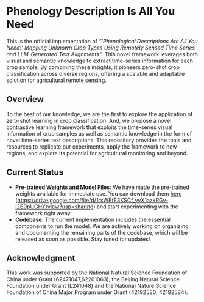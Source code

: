 # Phenology Description Is All You Need

This is the official implementation of *"‘Phenological Descriptions Are All You Need!’ Mapping Unknown Crop Types Using Remotely Sensed Time Series and LLM-Generated Text Alignments"*. This novel framework leverages both visual and semantic knowledge to extract time-series information for each crop sample. By combining these insights, it pioneers zero-shot crop classification across diverse regions, offering a scalable and adaptable solution for agricultural remote sensing.

## Overview

To the best of our knowledge, we are the first to explore the application of zero-shot learning in crop classification. And, we propose a novel contrastive learning framework that exploits the time-series visual information of crop samples as well as semantic knowledge in the form of novel time-series text descriptions. This repository provides the tools and resources to replicate our experiments, apply the framework to new regions, and explore its potential for agricultural monitoring and beyond.

## Current Status

- **Pre-trained Weights and Model Files**: We have made the pre-trained weights available for immediate use. You can download them [here](#) (https://drive.google.com/file/d/1rxWEfE3KSCf_yvX1azkRGv-i2B0pUGHY/view?usp=sharing) and start experimenting with the framework right away.
- **Codebase**: The current implementation includes the essential components to run the model. We are actively working on organizing and documenting the remaining parts of the codebase, which will be released as soon as possible. Stay tuned for updates!

## Acknowledgment
This work was supported by the National Natural Science Foundation of China under Grant (62471047,62201063), the Beijing Natural Science Foundation under Grant (L241048) and the National Nature Science Foundation of China Major Program under Grant (42192580, 42192584).
